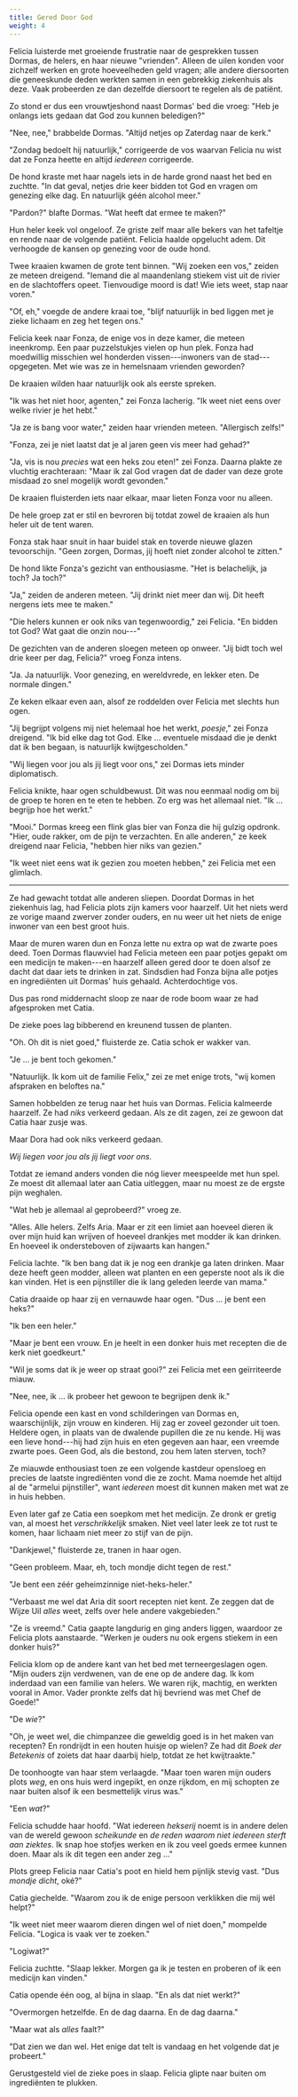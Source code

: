 ```yaml
---
title: Gered Door God
weight: 4
---
```

Felicia luisterde met groeiende frustratie naar de gesprekken tussen Dormas, de helers, en haar nieuwe "vrienden". Alleen de uilen konden voor zichzelf werken en grote hoeveelheden geld vragen; alle andere diersoorten die geneeskunde deden werkten samen in een gebrekkig ziekenhuis als deze. Vaak probeerden ze dan dezelfde diersoort te regelen als de patiënt.

Zo stond er dus een vrouwtjeshond naast Dormas' bed die vroeg: "Heb je onlangs iets gedaan dat God zou kunnen beledigen?"

"Nee, nee," brabbelde Dormas. "Altijd netjes op Zaterdag naar de kerk."

"Zondag bedoelt hij natuurlijk," corrigeerde de vos waarvan Felicia nu wist dat ze Fonza heette en altijd _iedereen_ corrigeerde.

De hond kraste met haar nagels iets in de harde grond naast het bed en zuchtte. "In dat geval, netjes drie keer bidden tot God en vragen om genezing elke dag. En natuurlijk géén alcohol meer."

"Pardon?" blafte Dormas. "Wat heeft dat ermee te maken?"

Hun heler keek vol ongeloof. Ze griste zelf maar alle bekers van het tafeltje en rende naar de volgende patiënt. Felicia haalde opgelucht adem. Dit verhoogde de kansen op genezing voor de oude hond.

Twee kraaien kwamen de grote tent binnen. "Wij zoeken een vos," zeiden ze meteen dreigend. "Iemand die al maandenlang stiekem vist uit de rivier en de slachtoffers opeet. Tienvoudige moord is dat! Wie iets weet, stap naar voren."

"Of, eh," voegde de andere kraai toe, "blijf natuurlijk in bed liggen met je zieke lichaam en zeg het tegen ons."

Felicia keek naar Fonza, de enige vos in deze kamer, die meteen ineenkromp. Een paar puzzelstukjes vielen op hun plek. Fonza had moedwillig misschien wel honderden vissen---inwoners van de stad---opgegeten. Met wie was ze in hemelsnaam vrienden geworden?

De kraaien wilden haar natuurlijk ook als eerste spreken.

"Ik was het niet hoor, agenten," zei Fonza lacherig. "Ik weet niet eens over welke rivier je het hebt."

"Ja ze is bang voor water," zeiden haar vrienden meteen. "Allergisch zelfs!"

"Fonza, zei je niet laatst dat je al jaren geen vis meer had gehad?"

"Ja, vis is nou _precies_ wat een heks zou eten!" zei Fonza. Daarna plakte ze vluchtig erachteraan: "Maar ik zal God vragen dat de dader van deze grote misdaad zo snel mogelijk wordt gevonden."

De kraaien fluisterden iets naar elkaar, maar lieten Fonza voor nu alleen.

De hele groep zat er stil en bevroren bij totdat zowel de kraaien als hun heler uit de tent waren.

Fonza stak haar snuit in haar buidel stak en toverde nieuwe glazen tevoorschijn. "Geen zorgen, Dormas, jij hoeft niet zonder alcohol te zitten."

De hond likte Fonza's gezicht van enthousiasme. "Het is belachelijk, ja toch? Ja toch?"

"Ja," zeiden de anderen meteen. "Jij drinkt niet meer dan wij. Dit heeft nergens iets mee te maken."

"Die helers kunnen er ook niks van tegenwoordig," zei Felicia. "En bidden tot God? Wat gaat die onzin nou---"

De gezichten van de anderen sloegen meteen op onweer. "Jij bidt toch wel drie keer per dag, Felicia?" vroeg Fonza intens.

"Ja. Ja natuurlijk. Voor genezing, en wereldvrede, en lekker eten. De normale dingen."

Ze keken elkaar even aan, alsof ze roddelden over Felicia met slechts hun ogen. 

"Jij begrijpt volgens mij niet helemaal hoe het werkt, _poesje_," zei Fonza dreigend. "Ik bid elke dag tot God. Elke ... eventuele misdaad die je denkt dat ik ben begaan, is natuurlijk kwijtgescholden."

"Wij liegen voor jou als jij liegt voor ons," zei Dormas iets minder diplomatisch.

Felicia knikte, haar ogen schuldbewust. Dit was nou eenmaal nodig om bij de groep te horen en te eten te hebben. Zo erg was het allemaal niet. "Ik ... begrijp hoe het werkt."

"Mooi." Dormas kreeg een flink glas bier van Fonza die hij gulzig opdronk. "Hier, oude rakker, om de pijn te verzachten. En alle anderen," ze keek dreigend naar Felicia, "hebben hier niks van gezien."

"Ik weet niet eens wat ik gezien zou moeten hebben," zei Felicia met een glimlach.

___

Ze had gewacht totdat alle anderen sliepen. Doordat Dormas in het ziekenhuis lag, had Felicia plots zijn kamers voor haarzelf. Uit het niets werd ze vorige maand zwerver zonder ouders, en nu weer uit het niets de enige inwoner van een best groot huis. 

Maar de muren waren dun en Fonza lette nu extra op wat de zwarte poes deed. Toen Dormas flauwviel had Felicia meteen een paar potjes gepakt om een medicijn te maken---en haarzelf alleen gered door te doen alsof ze dacht dat daar iets te drinken in zat. Sindsdien had Fonza bijna alle potjes en ingrediënten uit Dormas' huis gehaald. Achterdochtige vos.

Dus pas rond middernacht sloop ze naar de rode boom waar ze had afgesproken met Catia.

De zieke poes lag bibberend en kreunend tussen de planten. 

"Oh. Oh dit is niet goed," fluisterde ze. Catia schok er wakker van.

"Je ... je bent toch gekomen."

"Natuurlijk. Ik kom uit de familie Felix," zei ze met enige trots, "wij komen afspraken en beloftes na."

Samen hobbelden ze terug naar het huis van Dormas. Felicia kalmeerde haarzelf. Ze had _niks_ verkeerd gedaan. Als ze dit zagen, zei ze gewoon dat Catia haar zusje was. 

Maar Dora had ook niks verkeerd gedaan.

_Wij liegen voor jou als jij liegt voor ons._

Totdat ze iemand anders vonden die nóg liever meespeelde met hun spel. Ze moest dit allemaal later aan Catia uitleggen, maar nu moest ze de ergste pijn weghalen.

"Wat heb je allemaal al geprobeerd?" vroeg ze.

"Alles. Alle helers. Zelfs Aria. Maar er zit een limiet aan hoeveel dieren ik over mijn huid kan wrijven of hoeveel drankjes met modder ik kan drinken. En hoeveel ik ondersteboven of zijwaarts kan hangen."

Felicia lachte. "Ik ben bang dat ik je nog een drankje ga laten drinken. Maar deze heeft geen modder, alleen wat planten en een geperste noot als ik die kan vinden. Het is een pijnstiller die ik lang geleden leerde van mama."

Catia draaide op haar zij en vernauwde haar ogen. "Dus ... je bent een heks?"

"Ik ben een heler."

"Maar je bent een vrouw. En je heelt in een donker huis met recepten die de kerk niet goedkeurt."

"Wil je soms dat ik je weer op straat gooi?" zei Felicia met een geïrriteerde miauw.

"Nee, nee, ik ... ik probeer het gewoon te begrijpen denk ik." 

Felicia opende een kast en vond schilderingen van Dormas en, waarschijnlijk, zijn vrouw en kinderen. Hij zag er zoveel gezonder uit toen. Heldere ogen, in plaats van de dwalende pupillen die ze nu kende. Hij was een lieve hond---hij had zijn huis en eten gegeven aan haar, een vreemde zwarte poes. Geen God, als die bestond, zou hem laten sterven, toch?

Ze miauwde enthousiast toen ze een volgende kastdeur opensloeg en precies de laatste ingrediënten vond die ze zocht. Mama noemde het altijd al de "armelui pijnstiller", want _iedereen_ moest dit kunnen maken met wat ze in huis hebben.

Even later gaf ze Catia een soepkom met het medicijn. Ze dronk er gretig van, al moest het _verschrikkelijk_ smaken. Niet veel later leek ze tot rust te komen, haar lichaam niet meer zo stijf van de pijn.

"Dankjewel," fluisterde ze, tranen in haar ogen.

"Geen probleem. Maar, eh, toch mondje dicht tegen de rest."

"Je bent een zéér geheimzinnige niet-heks-heler."

"Verbaast me wel dat Aria dit soort recepten niet kent. Ze zeggen dat de Wijze Uil _alles_ weet, zelfs over hele andere vakgebieden."

"Ze is vreemd." Catia gaapte langdurig en ging anders liggen, waardoor ze Felicia plots aanstaarde. "Werken je ouders nu ook ergens stiekem in een donker huis?"

Felicia klom op de andere kant van het bed met terneergeslagen ogen. "Mijn ouders zijn verdwenen, van de ene op de andere dag. Ik kom inderdaad van een familie van helers. We waren rijk, machtig, en werkten vooral in Amor. Vader pronkte zelfs dat hij bevriend was met Chef de Goede!"

"De _wie_?"

"Oh, je weet wel, die chimpanzee die geweldig goed is in het maken van recepten? En rondrijdt in een houten huisje op wielen? Ze had dit _Boek der Betekenis_ of zoiets dat haar daarbij hielp, totdat ze het kwijtraakte."

De toonhoogte van haar stem verlaagde. "Maar toen waren mijn ouders plots _weg_, en ons huis werd ingepikt, en onze rijkdom, en mij schopten ze naar buiten alsof ik een besmettelijk virus was."

"Een _wat_?"

Felicia schudde haar hoofd. "Wat iedereen _hekserij_ noemt is in andere delen van de wereld gewoon _scheikunde_ en _de reden waarom niet iedereen sterft aan ziektes_. Ik snap hoe stofjes werken en ik zou veel goeds ermee kunnen doen. Maar als ik dit tegen een ander zeg ..."

Plots greep Felicia naar Catia's poot en hield hem pijnlijk stevig vast. "Dus _mondje dicht_, oké?"

Catia giechelde. "Waarom zou ik de enige persoon verklikken die mij wél helpt?"

"Ik weet niet meer waarom dieren dingen wel of niet doen," mompelde Felicia. "Logica is vaak ver te zoeken."

"Logiwat?"

Felicia zuchtte. "Slaap lekker. Morgen ga ik je testen en proberen of ik een medicijn kan vinden."

Catia opende één oog, al bijna in slaap. "En als dat niet werkt?"

"Overmorgen hetzelfde. En de dag daarna. En de dag daarna."

"Maar wat als _alles_ faalt?"

"Dat zien we dan wel. Het enige dat telt is vandaag en het volgende dat je probeert."

Gerustgesteld viel de zieke poes in slaap. Felicia glipte naar buiten om ingrediënten te plukken.
